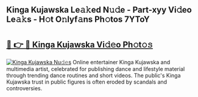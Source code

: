 ## Kinga Kujawska Le𝚊𝚔ed N𝚞𝚍e - Part-xyy Vi𝚍eo Le𝚊𝚔s - H𝚘t O𝚗lyf𝚊ns Ph𝚘tos 7YToY

# <h2><a href="http://hf1epe6.feru.top/?c=Kinga+Kujawska">🔗 👉 🔴 Kinga Kujawska Vi𝚍𝚎o Ph𝚘t𝚘𝚜</a></h2>

[![Kinga Kujawska Nu𝚍𝚎s](https://i.imgur.com/0TWrTi3.gif)](http://hf1epe6.feru.top/?c=Kinga+Kujawska)
Online entertainer Kinga Kujawska and multimedia artist, celebrated for publishing dance and lifestyle material through trending dance routines and short videos. The public's Kinga Kujawska trust in public figures is often eroded by scandals and controversies. 
